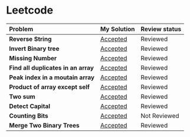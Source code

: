 # Leetcode
| Problem | My Solution | Review status |
| :-- | :-- | :-- |
| **Reverse String** | [Accepted](solutions/344.%20Reverse%20String.md) | Reviewed |
| **Invert Binary tree** | [Accepted](solutions/202.%20Happy%20Number.md) | Reviewed |
| **Missing Number** | [Accepted](solutions/202.%20Happy%20Number.md) | Reviewed |
| **Find all duplicates in an array** | [Accepted](solutions/202.%20Happy%20Number.md) | Reviewed |
| **Peak index in a moutain array** | [Accepted](solutions/202.%20Happy%20Number.md) | Reviewed |
| **Product of array except self** | [Accepted](solutions/202.%20Happy%20Number.md) | Reviewed |
| **Two sum** | [Accepted](solutions/202.%20Happy%20Number.md) | Reviewed |
| **Detect Capital** | [Accepted](solutions/202.%20Happy%20Number.md) | Reviewed |
| **Counting Bits** | [Accepted](solutions/202.%20Happy%20Number.md) | Not Reviewed |
| **Merge Two Binary Trees** | [Accepted](solutions/202.%20Happy%20Number.md) |  Reviewed |
